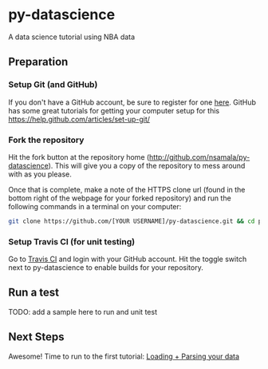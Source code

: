 # py-datascience
A data science tutorial using NBA data

## Preparation

### Setup Git (and GitHub)
If you don't have a GitHub account, be sure to register for one [here](https://github.com/join).
GitHub has some great tutorials for getting your computer setup for this https://help.github.com/articles/set-up-git/

### Fork the repository
Hit the fork button at the repository home (http://github.com/nsamala/py-datascience). This will give you a copy of the repository to mess around with as you please.

Once that is complete, make a note of the HTTPS clone url (found in the bottom right of the webpage for your forked repository) and run the following commands in a terminal on your computer:
```bash
git clone https://github.com/[YOUR USERNAME]/py-datascience.git && cd py-datascience
```

### Setup Travis CI (for unit testing)
Go to [Travis CI](https://travis-ci.org) and login with your GitHub account. Hit the toggle switch next to py-datascience to enable builds for your repository.

## Run a test
TODO: add a sample here to run and unit test

## Next Steps
Awesome! Time to run to the first tutorial: [Loading + Parsing your data](lessons/LoadParseData.md)
